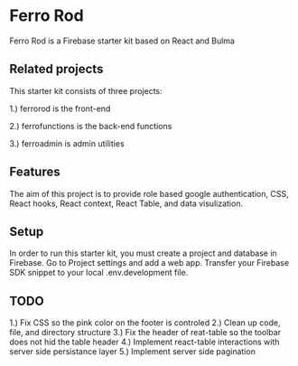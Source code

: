 # Ferro Rod

Ferro Rod is a Firebase starter kit based on React and Bulma

## Related projects

This starter kit consists of three projects:

1.) ferrorod is the front-end

2.) ferrofunctions is the back-end functions

3.) ferroadmin is admin utilities


## Features

The aim of this project is to provide role based google authentication, CSS, React hooks, React context, React Table, and data visulization.

## Setup

In order to run this starter kit, you must create a project and database in Firebase.  Go to Project settings and add a web app.  Transfer your Firebase SDK snippet to your local .env.development file.

## TODO

1.) Fix CSS so the pink color on the footer is controled
2.) Clean up code, file, and directory structure
3.) Fix the header of reat-table so the toolbar does not hid the table header
4.) Implement react-table interactions with server side persistance layer
5.) Implement server side pagination


